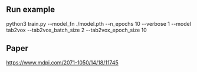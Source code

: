 ## Run example
 
python3 train.py --model_fn ./model.pth --n_epochs 10 --verbose 1 --model tab2vox --tab2vox_batch_size 2 --tab2vox_epoch_size 10 

## Paper
https://www.mdpi.com/2071-1050/14/18/11745

